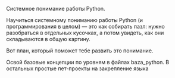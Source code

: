 Системное понимание работы Python.

Научиться системному пониманию работы Python (и программирования в целом) — это как собирать пазл: 
нужно разобраться в отдельных кусочках, а потом увидеть, как они складываются в общую картину.

Вот план, который поможет тебе развить это понимание.

Освой базовые концепции по уровням в файлах baza_python.
В остальных простые пет-проекты на закрепление языка
